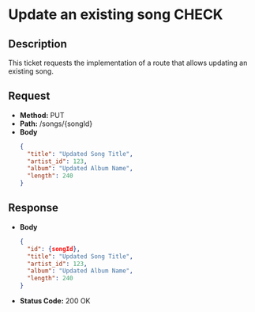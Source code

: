 # Update an existing song CHECK

## Description
This ticket requests the implementation of a route that allows updating an existing song.

## Request
- **Method:** PUT
- **Path:** /songs/{songId}
- **Body**
  ```json
  {
    "title": "Updated Song Title",
    "artist_id": 123,
    "album": "Updated Album Name",
    "length": 240
  }
  ```

## Response
- **Body**
  ```json
  {
    "id": {songId},
    "title": "Updated Song Title",
    "artist_id": 123,
    "album": "Updated Album Name",
    "length": 240
  }
  ```
- **Status Code:** 200 OK
